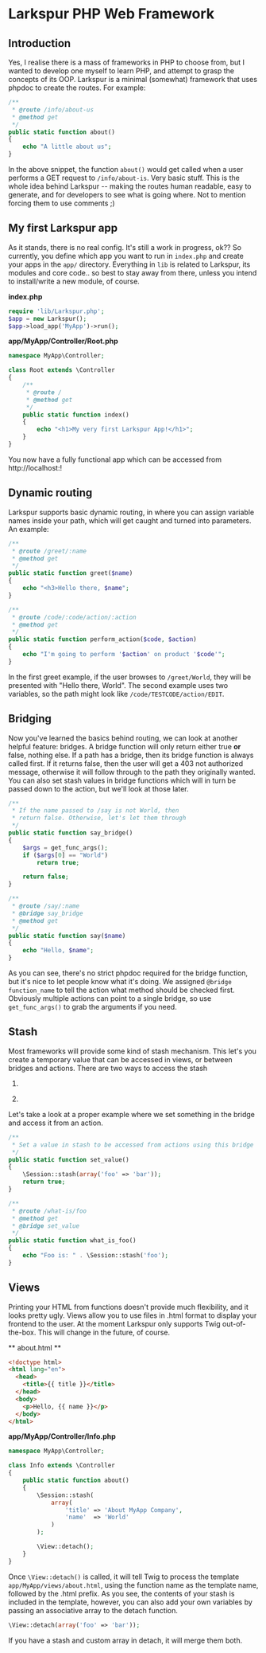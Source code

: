# Larkspur PHP Web Framework
## Introduction
Yes, I realise there is a mass of frameworks in PHP to choose from, but I wanted to develop one myself to learn PHP, and attempt to grasp 
the concepts of its OOP. Larkspur is a minimal (somewhat) framework that uses phpdoc to create the routes. For example:

```php
/**
 * @route /info/about-us
 * @method get
 */
public static function about()
{
	echo "A little about us";
}
```

In the above snippet, the function ```about()``` would get called when a user performs a GET request to ```/info/about-is```. Very basic stuff. 
This is the whole idea behind Larkspur -- making the routes human readable, easy to generate, and for developers to see what is going where. Not to 
mention forcing them to use comments ;)

## My first Larkspur app
As it stands, there is no real config. It's still a work in progress, ok?? So currently, you define which app you want to run in ```index.php``` 
and create your apps in the ```app/``` directory. Everything in ```lib``` is related to Larkspur, its modules and core code.. so best to stay away 
from there, unless you intend to install/write a new module, of course.

**index.php**
```php
require 'lib/Larkspur.php';
$app = new Larkspur();
$app->load_app('MyApp')->run();
```

**app/MyApp/Controller/Root.php**
```php
namespace MyApp\Controller;

class Root extends \Controller
{
	/**
	 * @route /
	 * @method get
	 */
	public static function index()
	{
		echo "<h1>My very first Larkspur App!</h1>";
	}
}
```

You now have a fully functional app which can be accessed from http://localhost:<port>!

## Dynamic routing
Larkspur supports basic dynamic routing, in where you can assign variable names inside your path, which will get caught 
and turned into parameters. An example:

```php
/**
 * @route /greet/:name
 * @method get
 */
public static function greet($name)
{
	echo "<h3>Hello there, $name";
}

/**
 * @route /code/:code/action/:action
 * @method get
 */
public static function perform_action($code, $action)
{
	echo "I'm going to perform '$action' on product '$code'";
}
```

In the first greet example, if the user browses to ```/greet/World```, they will be presented with "Hello there, World". 
The second example uses two variables, so the path might look like ```/code/TESTCODE/action/EDIT```.

## Bridging
Now you've learned the basics behind routing, we can look at another helpful feature: bridges. A bridge function will only return 
either true **or** false, nothing else. If a path has a bridge, then its bridge function is always called first. If it returns false, 
then the user will get a 403 not authorized message, otherwise it will follow through to the path they originally wanted.
You can also set stash values in bridge functions which will in turn be passed down to the action, but we'll look at those later.

```php
/**
 * If the name passed to /say is not World, then
 * return false. Otherwise, let's let them through
 */
public static function say_bridge()
{
	$args = get_func_args();
	if ($args[0] == "World")
		return true;

	return false;
}

/**
 * @route /say/:name
 * @bridge say_bridge
 * @method get
 */
public static function say($name)
{
	echo "Hello, $name";
}
```

As you can see, there's no strict phpdoc required for the bridge function, but it's nice to let people know what it's doing. We assigned 
```@bridge function_name``` to tell the action what method should be checked first. Obviously multiple actions can point to a single bridge, 
so use ```get_func_args()``` to grab the arguments if you need.

## Stash
Most frameworks will provide some kind of stash mechanism. This let's you create a temporary value that can be accessed in views, or between bridges and actions. There are two ways to access the stash

1. ```php \Session::stash(array('foo' => 'bar')); // sets items in the stash
2. ```php \Session::stash('foo'); // retrieves. This will return 'bar'

Let's take a look at a proper example where we set something in the bridge and access it from an action.

```php
/**
 * Set a value in stash to be accessed from actions using this bridge
 */
public static function set_value()
{
	\Session::stash(array('foo' => 'bar'));
	return true;
}

/**
 * @route /what-is/foo
 * @method get
 * @bridge set_value
 */
public static function what_is_foo()
{
	echo "Foo is: " . \Session::stash('foo');
}
```

## Views
Printing your HTML from functions doesn't provide much flexibility, and it looks pretty ugly. Views allow you to use files in .html format 
to display your frontend to the user. At the moment Larkspur only supports Twig out-of-the-box. This will change in the future, of course.

** about.html **

```html
<!doctype html>
<html lang="en">
  <head>
    <title>{{ title }}</title>
  </head>
  <body>
  	<p>Hello, {{ name }}</p>
  </body>
</html>
```

**app/MyApp/Controller/Info.php**

```php
namespace MyApp\Controller;

class Info extends \Controller
{
	public static function about()
	{
		\Session::stash(
			array(
				'title' => 'About MyApp Company',
				'name'  => 'World'
			)
		);

		\View::detach();
	}
}
```

Once ```\View::detach()``` is called, it will tell Twig to process the template ```app/MyApp/views/about.html```, using the function 
name as the template name, followed by the .html prefix.
As you see, the contents of your stash is included in the template, however, you can also add your own variables by passing an 
associative array to the detach function.

```php
\View::detach(array('foo' => 'bar'));
```

If you have a stash and custom array in detach, it will merge them both.